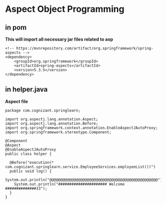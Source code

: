 # Aspect Object Programming
## in pom
<strong>This will import all necessary jar files related to aop </strong>

    <!-- https://mvnrepository.com/artifact/org.springframework/spring-aspects -->
    <dependency>
        <groupId>org.springframework</groupId>
        <artifactId>spring-aspects</artifactId>
        <version>5.3.5</version>
    </dependency>
## in helper.java 
<strong>Aspect file</strong>
    
    package com.cognizant.springlearn;

    import org.aspectj.lang.annotation.Aspect;
    import org.aspectj.lang.annotation.Before;
    import org.springframework.context.annotation.EnableAspectJAutoProxy;
    import org.springframework.stereotype.Component;

    @Component
    @Aspect
    @EnableAspectJAutoProxy
    public class helper {

      @Before("execution(* com.cognizant.springlearn.service.EmployeeServices.employeeList())")
      public void log() {
        System.out.println("@@@@@@@@@@@@@@@@@@@@@@@@@@@@@@@@@@@@@@@@@@@@@@@@@");
        System.out.println("###################### Welcome ##############33");
      }
    }

  
